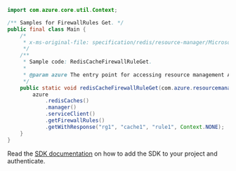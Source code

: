 ```java
import com.azure.core.util.Context;

/** Samples for FirewallRules Get. */
public final class Main {
    /*
     * x-ms-original-file: specification/redis/resource-manager/Microsoft.Cache/stable/2021-06-01/examples/RedisCacheFirewallRuleGet.json
     */
    /**
     * Sample code: RedisCacheFirewallRuleGet.
     *
     * @param azure The entry point for accessing resource management APIs in Azure.
     */
    public static void redisCacheFirewallRuleGet(com.azure.resourcemanager.AzureResourceManager azure) {
        azure
            .redisCaches()
            .manager()
            .serviceClient()
            .getFirewallRules()
            .getWithResponse("rg1", "cache1", "rule1", Context.NONE);
    }
}
```

Read the [SDK documentation](https://github.com/Azure/azure-sdk-for-java/blob/azure-resourcemanager_2.15.0/sdk/resourcemanager/azure-resourcemanager/README.md) on how to add the SDK to your project and authenticate.

